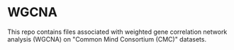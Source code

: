 # WGCNA
This repo contains files associated with weighted gene correlation network analysis (WGCNA) on "Common Mind Consortium (CMC)" datasets.
